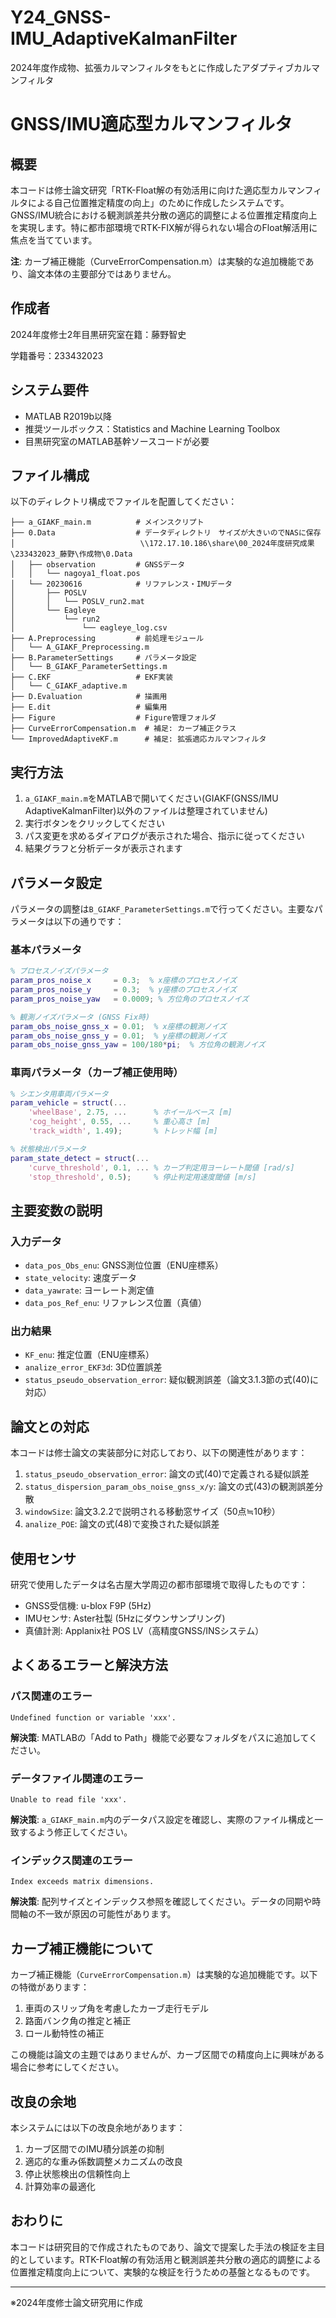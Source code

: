 # Y24_GNSS-IMU_AdaptiveKalmanFilter
2024年度作成物、拡張カルマンフィルタをもとに作成したアダプティブカルマンフィルタ

# GNSS/IMU適応型カルマンフィルタ

## 概要

本コードは修士論文研究「RTK-Float解の有効活用に向けた適応型カルマンフィルタによる自己位置推定精度の向上」のために作成したシステムです。GNSS/IMU統合における観測誤差共分散の適応的調整による位置推定精度向上を実現します。特に都市部環境でRTK-FIX解が得られない場合のFloat解活用に焦点を当てています。

**注**: カーブ補正機能（CurveErrorCompensation.m）は実験的な追加機能であり、論文本体の主要部分ではありません。

## 作成者

2024年度修士2年目黒研究室在籍：藤野智史

学籍番号：233432023

## システム要件

- MATLAB R2019b以降
- 推奨ツールボックス：Statistics and Machine Learning Toolbox
- 目黒研究室のMATLAB基幹ソースコードが必要

## ファイル構成

以下のディレクトリ構成でファイルを配置してください：
```
├── a_GIAKF_main.m          # メインスクリプト
├── 0.Data                  # データディレクトリ　サイズが大きいのでNASに保存
│                            \\172.17.10.186\share\00_2024年度研究成果\233432023_藤野\作成物\0.Data
│   ├── observation         # GNSSデータ
│   │   └── nagoya1_float.pos
│   └── 20230616            # リファレンス・IMUデータ
│       ├── POSLV
│       │   └── POSLV_run2.mat
│       └── Eagleye
│           └── run2
│               └── eagleye_log.csv
├── A.Preprocessing         # 前処理モジュール
│   └── A_GIAKF_Preprocessing.m
├── B.ParameterSettings     # パラメータ設定
│   └── B_GIAKF_ParameterSettings.m
├── C.EKF                   # EKF実装
│   └── C_GIAKF_adaptive.m
├── D.Evaluation            # 描画用
├── E.dit                   # 編集用
├── Figure                  # Figure管理フォルダ
├── CurveErrorCompensation.m  # 補足: カーブ補正クラス
└── ImprovedAdaptiveKF.m      # 補足: 拡張適応カルマンフィルタ

```

## 実行方法

1. `a_GIAKF_main.m`をMATLABで開いてください(GIAKF(GNSS/IMU AdaptiveKalmanFilter)以外のファイルは整理されていません)
2. 実行ボタンをクリックしてください
3. パス変更を求めるダイアログが表示された場合、指示に従ってください
4. 結果グラフと分析データが表示されます

## パラメータ設定

パラメータの調整は`B_GIAKF_ParameterSettings.m`で行ってください。主要なパラメータは以下の通りです：

### 基本パラメータ
```matlab
% プロセスノイズパラメータ
param_pros_noise_x     = 0.3;  % x座標のプロセスノイズ
param_pros_noise_y     = 0.3;  % y座標のプロセスノイズ
param_pros_noise_yaw   = 0.0009; % 方位角のプロセスノイズ

% 観測ノイズパラメータ (GNSS Fix時)
param_obs_noise_gnss_x = 0.01;  % x座標の観測ノイズ
param_obs_noise_gnss_y = 0.01;  % y座標の観測ノイズ
param_obs_noise_gnss_yaw = 100/180*pi;  % 方位角の観測ノイズ
```

### 車両パラメータ（カーブ補正使用時）
```matlab
% シエンタ用車両パラメータ
param_vehicle = struct(...
    'wheelBase', 2.75, ...      % ホイールベース [m]
    'cog_height', 0.55, ...     % 重心高さ [m]
    'track_width', 1.49);       % トレッド幅 [m]

% 状態検出パラメータ
param_state_detect = struct(...
    'curve_threshold', 0.1, ... % カーブ判定用ヨーレート閾値 [rad/s]
    'stop_threshold', 0.5);     % 停止判定用速度閾値 [m/s]
```

## 主要変数の説明

### 入力データ
- `data_pos_Obs_enu`: GNSS測位位置（ENU座標系）
- `state_velocity`: 速度データ
- `data_yawrate`: ヨーレート測定値
- `data_pos_Ref_enu`: リファレンス位置（真値）

### 出力結果
- `KF_enu`: 推定位置（ENU座標系）
- `analize_error_EKF3d`: 3D位置誤差
- `status_pseudo_observation_error`: 疑似観測誤差（論文3.1.3節の式(40)に対応）

## 論文との対応

本コードは修士論文の実装部分に対応しており、以下の関連性があります：

1. `status_pseudo_observation_error`: 論文の式(40)で定義される疑似誤差
2. `status_dispersion_param_obs_noise_gnss_x/y`: 論文の式(43)の観測誤差分散
3. `windowSize`: 論文3.2.2で説明される移動窓サイズ（50点≒10秒）
4. `analize_POE`: 論文の式(48)で変換された疑似誤差

## 使用センサ

研究で使用したデータは名古屋大学周辺の都市部環境で取得したものです：
- GNSS受信機: u-blox F9P (5Hz)
- IMUセンサ: Aster社製 (5Hzにダウンサンプリング)
- 真値計測: Applanix社 POS LV（高精度GNSS/INSシステム）

## よくあるエラーと解決方法

### パス関連のエラー
```
Undefined function or variable 'xxx'.
```
**解決策**: MATLABの「Add to Path」機能で必要なフォルダをパスに追加してください。

### データファイル関連のエラー
```
Unable to read file 'xxx'.
```
**解決策**: `a_GIAKF_main.m`内のデータパス設定を確認し、実際のファイル構成と一致するよう修正してください。

### インデックス関連のエラー
```
Index exceeds matrix dimensions.
```
**解決策**: 配列サイズとインデックス参照を確認してください。データの同期や時間軸の不一致が原因の可能性があります。

## カーブ補正機能について

カーブ補正機能（`CurveErrorCompensation.m`）は実験的な追加機能です。以下の特徴があります：

1. 車両のスリップ角を考慮したカーブ走行モデル
2. 路面バンク角の推定と補正
3. ロール動特性の補正

この機能は論文の主題ではありませんが、カーブ区間での精度向上に興味がある場合に参考にしてください。

## 改良の余地

本システムには以下の改良余地があります：

1. カーブ区間でのIMU積分誤差の抑制
2. 適応的な重み係数調整メカニズムの改良
3. 停止状態検出の信頼性向上
4. 計算効率の最適化

## おわりに

本コードは研究目的で作成されたものであり、論文で提案した手法の検証を主目的としています。RTK-Float解の有効活用と観測誤差共分散の適応的調整による位置推定精度向上について、実験的な検証を行うための基盤となるものです。

---
※2024年度修士論文研究用に作成
